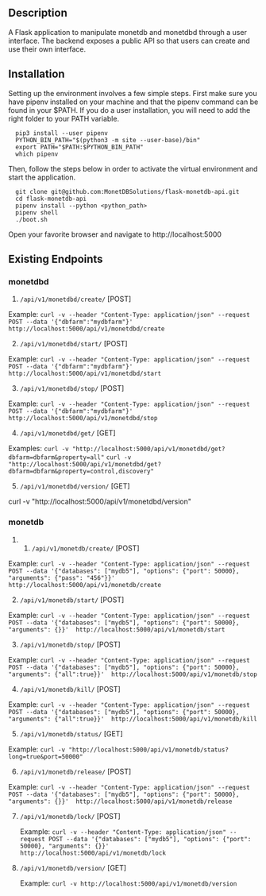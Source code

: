 ## Description
A Flask application to manipulate monetdb and monetdbd through a user interface. The backend exposes a public API so that users can create and use their own interface.

## Installation
Setting up the environment involves a few simple steps.
First make sure you have pipenv installed on your machine and that the pipenv command can be found in your $PATH.
If you do a user installation, you will need to add the right folder to your PATH variable.
```
  pip3 install --user pipenv
  PYTHON_BIN_PATH="$(python3 -m site --user-base)/bin"
  export PATH="$PATH:$PYTHON_BIN_PATH"
  which pipenv
```
Then, follow the steps below in order to activate the virtual environment and start the application.
```
  git clone git@github.com:MonetDBSolutions/flask-monetdb-api.git
  cd flask-monetdb-api
  pipenv install --python <python_path>
  pipenv shell
  ./boot.sh
```
Open your favorite browser and navigate to http://localhost:5000

## Existing Endpoints

### monetdbd

1. `/api/v1/monetdbd/create/` [POST]

  Example: `curl -v --header "Content-Type: application/json" --request POST --data '{"dbfarm":"mydbfarm"}'  http://localhost:5000/api/v1/monetdbd/create`

2. `/api/v1/monetdbd/start/` [POST]

  Example: `curl -v --header "Content-Type: application/json" --request POST --data '{"dbfarm":"mydbfarm"}'  http://localhost:5000/api/v1/monetdbd/start`

3. `/api/v1/monetdbd/stop/` [POST]

  Example: `curl -v --header "Content-Type: application/json" --request POST --data '{"dbfarm":"mydbfarm"}'  http://localhost:5000/api/v1/monetdbd/stop`

4. `/api/v1/monetdbd/get/` [GET]

  Examples: `curl -v "http://localhost:5000/api/v1/monetdbd/get?dbfarm=dbfarm&property=all"`
            `curl -v "http://localhost:5000/api/v1/monetdbd/get?dbfarm=dbfarm&property=control,discovery"`

5. `/api/v1/monetdbd/version/` [GET]

  curl -v "http://localhost:5000/api/v1/monetdbd/version"


### monetdb

1. 1. `/api/v1/monetdb/create/` [POST]

  Example: `curl -v --header "Content-Type: application/json" --request POST --data '{"databases": ["mydb5"], "options": {"port": 50000}, "arguments": {"pass": "456"}}'  http://localhost:5000/api/v1/monetdb/create`

2. `/api/v1/monetdb/start/` [POST]

  Example: `curl -v --header "Content-Type: application/json" --request POST --data '{"databases": ["mydb5"], "options": {"port": 50000}, "arguments": {}}'  http://localhost:5000/api/v1/monetdb/start`

3. `/api/v1/monetdb/stop/` [POST]

  Example: `curl -v --header "Content-Type: application/json" --request POST --data '{"databases": ["mydb5"], "options": {"port": 50000}, "arguments": {"all":true}}'  http://localhost:5000/api/v1/monetdb/stop`

4. `/api/v1/monetdb/kill/` [POST]

  Example: `curl -v --header "Content-Type: application/json" --request POST --data '{"databases": ["mydb5"], "options": {"port": 50000}, "arguments": {"all":true}}'  http://localhost:5000/api/v1/monetdb/kill`

5. `/api/v1/monetdb/status/` [GET]

  Example: `curl -v "http://localhost:5000/api/v1/monetdb/status?long=true&port=50000"`

6. `/api/v1/monetdb/release/` [POST]

  Example: `curl -v --header "Content-Type: application/json" --request POST --data '{"databases": ["mydb5"], "options": {"port": 50000}, "arguments": {}}'  http://localhost:5000/api/v1/monetdb/release`

7. `/api/v1/monetdb/lock/` [POST]

    Example: `curl -v --header "Content-Type: application/json" --request POST --data '{"databases": ["mydb5"], "options": {"port": 50000}, "arguments": {}}'  http://localhost:5000/api/v1/monetdb/lock`

8. `/api/v1/monetdb/version/` [GET]

    Example: `curl -v http://localhost:5000/api/v1/monetdb/version`
